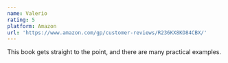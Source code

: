 ```yaml
---
name: Valerio
rating: 5
platform: Amazon
url: 'https://www.amazon.com/gp/customer-reviews/R236KX8KO84CBX/'
---
```


This book gets straight to the point, and there are many practical examples.
